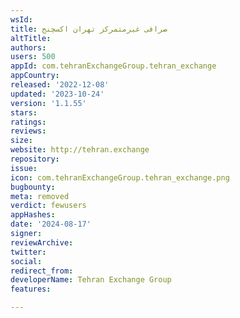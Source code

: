 ```yaml
---
wsId: 
title: صرافی غیرمتمرکز تهران اکسچنج
altTitle: 
authors: 
users: 500
appId: com.tehranExchangeGroup.tehran_exchange
appCountry: 
released: '2022-12-08'
updated: '2023-10-24'
version: '1.1.55'
stars: 
ratings: 
reviews: 
size: 
website: http://tehran.exchange
repository: 
issue: 
icon: com.tehranExchangeGroup.tehran_exchange.png
bugbounty: 
meta: removed
verdict: fewusers
appHashes: 
date: '2024-08-17'
signer: 
reviewArchive: 
twitter: 
social: 
redirect_from: 
developerName: Tehran Exchange Group
features: 

---
```


